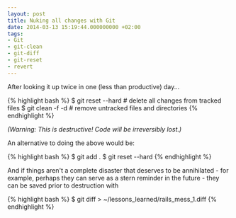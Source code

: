 ```yaml
---
layout: post
title: Nuking all changes with Git
date: 2014-03-13 15:19:44.000000000 +02:00
tags:
- Git
- git-clean
- git-diff
- git-reset
- revert
---
```


After looking it up twice in one (less than productive) day...

{% highlight bash %}
$ git reset --hard # delete all changes from tracked files
$ git clean -f -d # remove untracked files and directories
{% endhighlight %}

*(Warning: This is destructive! Code will be irreversibly lost.)*

An alternative to doing the above would be:

{% highlight bash %}
$ git add .
$ git reset --hard
{% endhighlight %}

And if things aren't a complete disaster that deserves to be annihilated - for example, perhaps they can serve as a stern reminder in the future - they can be saved prior to destruction with

{% highlight bash %}
$ git diff > ~/lessons_learned/rails_mess_1.diff
{% endhighlight %}
